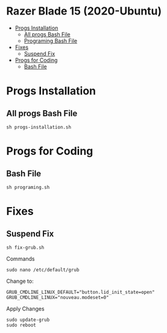 # Razer Blade 15 (2020-Ubuntu)

- [Progs Installation](#installation)
  - [All progs Bash File](#all-progs-bash-file)
  - [Programing Bash File](#programing-bash-file)
- [Fixes](#fixes)
  - [Suspend Fix](#suspend-fix)
- [Progs for Coding](#progs-for-coding)
  - [Bash File](#bash-file)



# Progs Installation
## All progs Bash File
```ssh
sh progs-installation.sh
```

# Progs for Coding
## Bash File
```ssh
sh programing.sh
```

# Fixes
## Suspend Fix
```ssh
sh fix-grub.sh
```
Commands
```ssh
sudo nano /etc/default/grub
```
Change to:
```ssh
GRUB_CMDLINE_LINUX_DEFAULT="button.lid_init_state=open"
GRUB_CMDLINE_LINUX="nouveau.modeset=0"
```
Apply Changes
```ssh
sudo update-grub
sudo reboot
```

